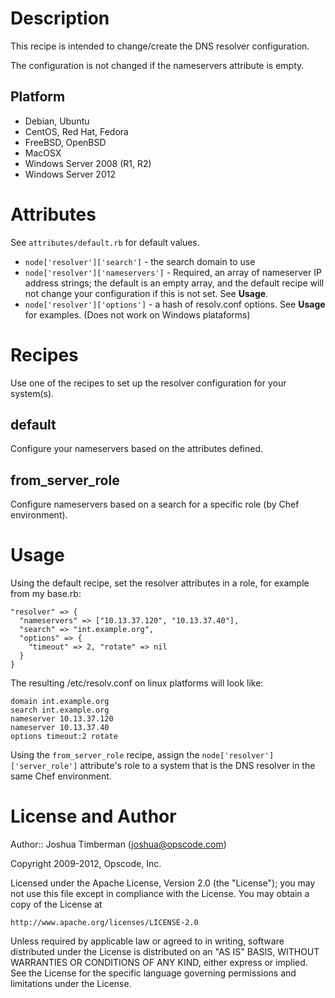 Description
===========

This recipe is intended to change/create the DNS resolver configuration.

The configuration is not changed if the nameservers attribute is empty.

Platform
--------
* Debian, Ubuntu
* CentOS, Red Hat, Fedora
* FreeBSD, OpenBSD
* MacOSX
* Windows Server 2008 (R1, R2)
* Windows Server 2012

Attributes
==========

See `attributes/default.rb` for default values.

* `node['resolver']['search']` - the search domain to use
* `node['resolver']['nameservers']` - Required, an array of nameserver
  IP address strings; the default is an empty array, and the default
  recipe will not change your configuration if this is not set. See
  __Usage__.
* `node['resolver']['options']` - a hash of resolv.conf options. See
  __Usage__ for examples. (Does not work on Windows plataforms)

Recipes
=======

Use one of the recipes to set up the resolver configuration for your system(s).

## default

Configure your nameservers based on the attributes defined.

## from_server_role

Configure nameservers based on a search for a specific role (by Chef environment).

Usage
=====

Using the default recipe, set the resolver attributes in a role, for example from my base.rb:

    "resolver" => {
      "nameservers" => ["10.13.37.120", "10.13.37.40"],
      "search" => "int.example.org",
      "options" => {
        "timeout" => 2, "rotate" => nil
      }
    }

The resulting /etc/resolv.conf on linux platforms will look like:

    domain int.example.org
    search int.example.org
    nameserver 10.13.37.120
    nameserver 10.13.37.40
    options timeout:2 rotate

Using the `from_server_role` recipe, assign the
`node['resolver']['server_role']` attribute's role to a system that is
the DNS resolver in the same Chef environment.

License and Author
==================

Author:: Joshua Timberman (<joshua@opscode.com>)

Copyright 2009-2012, Opscode, Inc.

Licensed under the Apache License, Version 2.0 (the "License");
you may not use this file except in compliance with the License.
You may obtain a copy of the License at

    http://www.apache.org/licenses/LICENSE-2.0

Unless required by applicable law or agreed to in writing, software
distributed under the License is distributed on an "AS IS" BASIS,
WITHOUT WARRANTIES OR CONDITIONS OF ANY KIND, either express or implied.
See the License for the specific language governing permissions and
limitations under the License.
